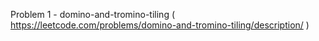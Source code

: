 Problem 1 - domino-and-tromino-tiling ( https://leetcode.com/problems/domino-and-tromino-tiling/description/ )